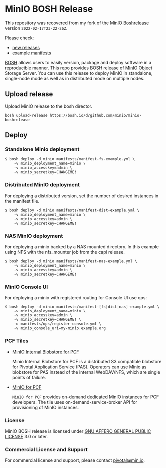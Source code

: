 # MinIO BOSH Release

This repository was recovered from my fork of the [MinIO Boshrelease](https://github.com/minio/minio-boshrelease) version `2022-02-17T23-22-26Z`.

Please check:
- [new releases](releases)
- [example manifests](tree/main/manifests)

[BOSH](http://bosh.io/) allows users to easily version, package and deploy software in a reproducible manner. This repo provides BOSH release of [MinIO](https://github.com/minio/minio) Object Storage Server. You can use this release to deploy MinIO in standalone, single-node mode as well as in distributed mode on multiple nodes.

## Upload release
Upload MinIO release to the bosh director.

```
bosh upload-release https://bosh.io/d/github.com/minio/minio-boshrelease
```

## Deploy

### Standalone Minio deployment

``` shell
$ bosh deploy -d minio manifests/manifest-fs-example.yml \
    -v minio_deployment_name=minio \
    -v minio_accesskey=admin \
    -v minio_secretkey=CHANGEME!
```

### Distributed MinIO deployment

For deploying a distributed version, set the number of desired instances in the manifest file.

``` shell
$ bosh deploy -d minio manifests/manifest-dist-example.yml \
    -v minio_deployment_name=minio \
    -v minio_accesskey=admin \
    -v minio_secretkey=CHANGEME!
```

### NAS MinIO deployment

For deploying a minio backed by a NAS mounted directory.  In this example using NFS with the nfs_mounter job from the capi release.

``` shell
$ bosh deploy -d minio manifests/manifest-nas-example.yml \
    -v minio_deployment_name=minio \
    -v minio_accesskey=admin \
    -v minio_secretkey=CHANGEME!
```

### MinIO Console UI

For deploying a minio with registered routing for Console UI use ops:

``` shell
$ bosh deploy -d minio manifests/manifest-[fs|dist|nas]-example.yml \
    -v minio_deployment_name=minio \
    -v minio_accesskey=admin \
    -v minio_secretkey=CHANGEME! \
    -o manifests/ops/register-console.yml \
    -v minio_console_uri=my-minio.example.org
```



### PCF Tiles
* [MinIO Internal Blobstore for PCF](https://network.pivotal.io/products/minio-internal-blobstore/)

  Minio Internal Blobstore for PCF is a distributed S3 compatible blobstore for Pivotal Application Service (PAS). Operators can use Minio as blobstore for PAS instead of the internal WebDAV/NFS, which are single points of failure.

* [MinIO for PCF](https://network.pivotal.io/products/minio/)

  `MinIO for PCF` provides on-demand dedicated MinIO instances for PCF developers. The tile uses on-demand-service-broker API for provisioning of MinIO instances.

### License
MinIO BOSH release is licensed under [GNU AFFERO GENERAL PUBLIC LICENSE](https://www.gnu.org/licenses/agpl-3.0.en.html) 3.0 or later.

### Commercial License and Support
For commercial license and support, please contact pivotal@min.io.
